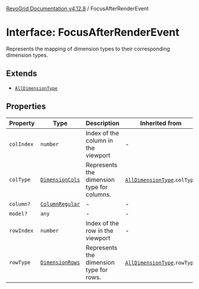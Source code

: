 [RevoGrid Documentation v4.12.8](README.md) / FocusAfterRenderEvent

# Interface: FocusAfterRenderEvent

Represents the mapping of dimension types to their corresponding dimension types.

## Extends

- [`AllDimensionType`](Interface.AllDimensionType.md)

## Properties

| Property | Type | Description | Inherited from | Defined in |
| ------ | ------ | ------ | ------ | ------ |
| `colIndex` | `number` | Index of the column in the viewport | - | [src/types/interfaces.ts:808](https://github.com/revolist/revogrid/blob/c3ca1940d3bbc95c0549378ff25b8d267352be31/src/types/interfaces.ts#L808) |
| `colType` | [`DimensionCols`](TypeAlias.DimensionCols.md) | Represents the dimension type for columns. | [`AllDimensionType`](Interface.AllDimensionType.md).`colType` | [src/types/interfaces.ts:769](https://github.com/revolist/revogrid/blob/c3ca1940d3bbc95c0549378ff25b8d267352be31/src/types/interfaces.ts#L769) |
| `column?` | [`ColumnRegular`](Interface.ColumnRegular.md) | - | - | [src/types/interfaces.ts:800](https://github.com/revolist/revogrid/blob/c3ca1940d3bbc95c0549378ff25b8d267352be31/src/types/interfaces.ts#L800) |
| `model?` | `any` | - | - | [src/types/interfaces.ts:799](https://github.com/revolist/revogrid/blob/c3ca1940d3bbc95c0549378ff25b8d267352be31/src/types/interfaces.ts#L799) |
| `rowIndex` | `number` | Index of the row in the viewport | - | [src/types/interfaces.ts:804](https://github.com/revolist/revogrid/blob/c3ca1940d3bbc95c0549378ff25b8d267352be31/src/types/interfaces.ts#L804) |
| `rowType` | [`DimensionRows`](TypeAlias.DimensionRows.md) | Represents the dimension type for rows. | [`AllDimensionType`](Interface.AllDimensionType.md).`rowType` | [src/types/interfaces.ts:764](https://github.com/revolist/revogrid/blob/c3ca1940d3bbc95c0549378ff25b8d267352be31/src/types/interfaces.ts#L764) |
